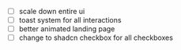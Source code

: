 - [ ] scale down entire ui
- [ ] toast system for all interactions
- [ ] better animated landing page
- [ ] change to shadcn checkbox for all checkboxes